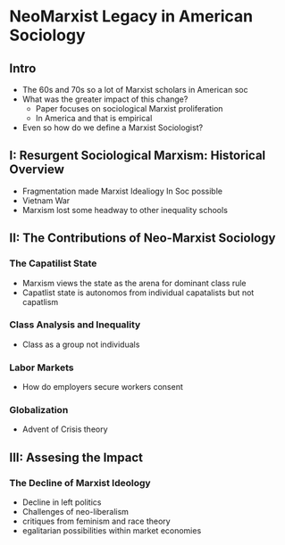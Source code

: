 # NeoMarxist Legacy in American Sociology  

## Intro  
 - The 60s and 70s so a lot of Marxist scholars in American soc  
 - What was the greater impact of this change?  
   - Paper focuses on sociological Marxist proliferation  
   - In America and that is empirical  
 - Even so how do we define a Marxist Sociologist?  

## I: Resurgent Sociological Marxism: Historical Overview  
 - Fragmentation made Marxist Idealiogy In Soc possible  
 - Vietnam War  
 - Marxism lost some headway to other inequality schools  

## II: The Contributions of Neo-Marxist Sociology  

### The Capatilist State  
 - Marxism views the state as the arena for dominant class rule  
 - Capatlist state is autonomos from individual capatalists but not capatlism  

### Class Analysis and Inequality  
 - Class as a group not individuals  

### Labor Markets  
 - How do employers secure workers consent  

### Globalization  
 - Advent of Crisis theory  

## III: Assesing the Impact  

### The Decline of Marxist Ideology  
 - Decline in left politics  
 - Challenges of neo-liberalism  
 - critiques from feminism and race theory  
 - egalitarian possibilities within market economies  


